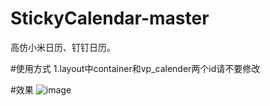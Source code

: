 # StickyCalendar-master
高仿小米日历、钉钉日历。

#使用方式
1.layout中container和vp_calender两个id请不要修改

#效果
![image](https://github.com/wuda615/StickyCalendar/blob/master/demo1.gif) 
